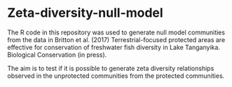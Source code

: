 # Zeta-diversity-null-model
The R code in this repository was used to generate null model communities from the data in Britton et al. (2017) Terrestrial-focused protected areas are effective for conservation of freshwater fish diversity in Lake Tanganyika. Biological Conservation (in press). 

The aim is to test if it is possible to generate zeta diversity relationships observed in the unprotected communities from the protected communities. 

